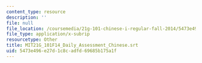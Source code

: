 ```yaml
---
content_type: resource
description: ''
file: null
file_location: /coursemedia/21g-101-chinese-i-regular-fall-2014/5473e496e27d1c8cadfd69685b175a1f_MIT21G_101F14_Daily_Assessment_Chinese.srt
file_type: application/x-subrip
resourcetype: Other
title: MIT21G_101F14_Daily_Assessment_Chinese.srt
uid: 5473e496-e27d-1c8c-adfd-69685b175a1f
---
```

